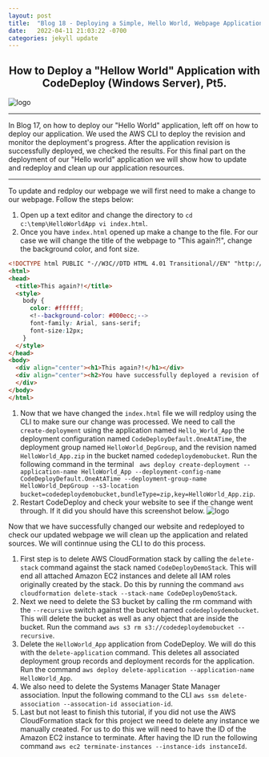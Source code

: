 ```yaml
---
layout: post
title:  "Blog 18 - Deploying a Simple, Hello World, Webpage Application using AWS CodeDeploy, Pt.5"
date:   2022-04-11 21:03:22 -0700
categories: jekyll update
---
```


## <center>How to Deploy a "Hellow World" Application with CodeDeploy (Windows Server), Pt5.</center>

![logo](https://i0.wp.com/blog.knoldus.com/wp-content/uploads/2018/12/aws_codedeploy.png?fit=698%2C400&ssl=1)

---

In Blog 17, on how to deploy our "Hello World" application, left off on how to deploy our application. We used the AWS CLI  to deploy the revision and monitor the deployment's progress. After the application revision is successfully deployed, we checked the results. For this final part on the deployment of our "Hello world" application we will show how to update and redeploy and clean up our application resources. 

---

To update and redploy our webpage we will first need to make a change to our webpage. Follow the steps below:

1. Open up a text editor and change the directory to `cd c:\temp\HelloWorldApp
vi index.html`. 
2. Once you have `index.html` opened up make a change to the file. For our case we will change the title of the webpage to "This again?!", change the background color, and font size. 
   
```html
<!DOCTYPE html PUBLIC "-//W3C//DTD HTML 4.01 Transitional//EN" "http://www.w3.org/TR/html4/loose.dtd">
<html>
<head>
  <title>This again?!</title>
  <style>
    body {
      color: #ffffff;
      <!--background-color: #000ecc;-->
      font-family: Arial, sans-serif;  
      font-size:12px;
    }
  </style>
</head>
<body>
  <div align="center"><h1>This again?!</h1></div>
  <div align="center"><h2>You have successfully deployed a revision of an application using CodeDeploy</h2></div>
  </div>
</body>
</html>
```
1. Now that we have changed the `index.html` file we will redploy using the CLI to make sure our change was processed. We need to call the `create-deployment` using the application named `Hello_World_App` the deployment configuration named `CodeDeployDefault.OneAtATime`, the deployment group named `HelloWorld_DepGroup`, and the revision named `HelloWorld_App.zip` in the bucket named `codedeploydemobucket`. Run the following command in the terminal ` aws deploy create-deployment --application-name HelloWorld_App --deployment-config-name CodeDeployDefault.OneAtATime --deployment-group-name HelloWorld_DepGroup --s3-location bucket=codedeploydemobucket,bundleType=zip,key=HelloWorld_App.zip`.
2. Restart CodeDeploy and check your website to see if the change went through. If it did you should have this screenshot below. ![logo](https://i.imgur.com/EZLCeGf.png)

Now that we have successfully changed our website and redeployed to check our updated webpage we will clean up the application and related sources. 
We will continnue using the CLI to do this process. 

1. First step is to delete AWS CloudFormation stack by calling the `delete-stack` command against the stack named `CodeDeployDemoStack`. This will end all attached Amazon EC2 instances and delete all IAM roles originally created by the stack. Do this by running the command `aws cloudformation delete-stack --stack-name CodeDeployDemoStack`.
2. Next we need to delete the S3 bucket by calling the rm command with the `--recursive` switch against the bucket named `codedeploydemobucket`. This will delete the bucket as well as any object that are inside the bucket. Run the command `aws s3 rm s3://codedeploydemobucket --recursive`.
3. Delete the `HelloWorld_App` application from CodeDeploy. We will do this with the `delete-application` command. This deletes all associated deployment group records and deployment records for the application. Run the command `aws deploy delete-application --application-name HelloWorld_App`.
4. We also need to delete the Systems Manager State Manager association. Input the following command to the CLI `aws ssm delete-association --assocation-id association-id`.
5. Last but not least to finish this tutorial, if you did not use the AWS CloudFormation stack for this project we need to delete any instance we manually created. For us to do this we will need to have the ID of the Amazon EC2 instance to terminate. After having the ID run the following command `aws ec2 terminate-instances --instance-ids instanceId`.

